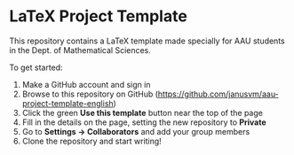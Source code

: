# LaTeX Project Template

This repository contains a LaTeX template made specially for AAU students in the Dept. of Mathematical Sciences.

To get started:

  1. Make a GitHub account and sign in
  2. Browse to this repository on GitHub (https://github.com/janusvm/aau-project-template-english)
  3. Click the green **Use this template** button near the top of the page
  4. Fill in the details on the page, setting the new repository to **Private**
  5. Go to **Settings → Collaborators** and add your group members
  6. Clone the repository and start writing!
